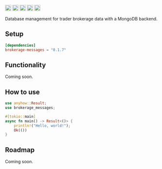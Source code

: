 [<img alt="github" src="https://img.shields.io/badge/github-tfiala?style=for-the-badge&labelColor=555555&logo=github" height="20">](https://github.com/tfiala/brokerage-messages-rs)
[<img alt="crates.io" src="https://img.shields.io/crates/v/brokerage-messages.svg?style=for-the-badge&color=fc8d62&logo=rust" height="20">](https://crates.io/crates/brokerage-messages)
[<img alt="docs.rs" src="https://img.shields.io/badge/docs.rs-66c2a5?style=for-the-badge&labelColor=555555&logoColor=white&logo=docs.rs" height="20">](https://docs.rs/brokerage-messages/latest/brokerage-messages)
[<img alt="build status" src="https://img.shields.io/github/actions/workflow/status/tfiala/brokerage-db-rs/rust.yml?branch=main&style=for-the-badge" height="20">](https://github.com/tfiala/brokerage-messages-rs/actions/workflows/rust.yml)
[<img alt="codecov.io" src="https://img.shields.io/codecov/c/github/tfiala/brokerage-messages-rs?style=for-the-badge" height="20">](https://codecov.io/gh/tfiala/brokerage-messages-rs)

Database management for trader brokerage data with a MongoDB backend.

## Setup

```toml
[dependencies]
brokerage-messages = "0.1.7"
```

## Functionality

Coming soon.

## How to use

```rust
use anyhow::Result;
use brokerage_messages;

#[tokio::main]
async fn main() -> Result<()> {
    println!("Hello, world!");
    Ok(())
}
```

## Roadmap

Coming soon.
